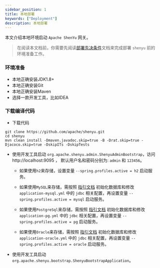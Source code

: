 ```yaml
---
sidebar_position: 1
title: 本地部署
keywords: ["Deployment"]
description: 本地部署
---
```


本文介绍本地环境启动 `Apache ShenYu` 网关。

> 在阅读本文档前，你需要先阅读[部署先决条件](./deployment-before.md)文档来完成部署 `shenyu` 前的环境准备工作。

### 环境准备

* 本地正确安装JDK1.8+
* 本地正确安装Git
* 本地正确安装Maven
* 选择一款开发工具，比如IDEA

### 下载编译代码

* 下载代码

```
git clone https://github.com/apache/shenyu.git
cd shenyu
mvn clean install -Dmaven.javadoc.skip=true -B -Drat.skip=true -Djacoco.skip=true -DskipITs -DskipTests
```

* 使用开发工具启动 `org.apache.shenyu.admin.ShenyuAdminBootstrap`，访问 http://localhost:9095 ， 默认用户名和密码分别为: `admin` 和 `123456`。

  * 如果使用`h2`来存储，设置变量 `--spring.profiles.active = h2` 启动服务。

  * 如果使用`MySQL`来存储，需按照 [指引文档](./deployment-before.md#mysql) 初始化数据库和修改 `application-mysql.yml` 中的 `jdbc` 相关配置，再设置变量 `--spring.profiles.active = mysql` 启动服务。

  * 如果使用`PostgreSql`来存储，需按照 [指引文档](./deployment-before.md#postgresql) 初始化数据库和修改 `application-pg.yml` 中的 `jdbc` 相关配置，再设置变量 `--spring.profiles.active = pg` 启动服务。

  * 如果使用`Oracle`来存储，需按照 [指引文档](./deployment-before.md#oracle) 初始化数据库和修改 `application-oracle.yml` 中的 `jdbc` 相关配置，再设置变量 `--spring.profiles.active = oracle` 启动服务。

* 使用开发工具启动 `org.apache.shenyu.bootstrap.ShenyuBootstrapApplication`。











